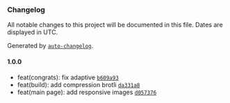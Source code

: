### Changelog

All notable changes to this project will be documented in this file. Dates are displayed in UTC.

Generated by [`auto-changelog`](https://github.com/CookPete/auto-changelog).

#### 1.0.0

- feat(congrats): fix adaptive [`b609a93`](https://github.com/Olovyannikov/cognitive-lab/commit/b609a939cbc36db483f3940c5791b2275b8525c4)
- feat(build): add compression brotli [`da331a8`](https://github.com/Olovyannikov/cognitive-lab/commit/da331a8788ee73a943937407b7e0b170d84598dc)
- feat(main page): add responsive images [`d057376`](https://github.com/Olovyannikov/cognitive-lab/commit/d057376bbdce9d7be12398e370a7c6c546681451)
